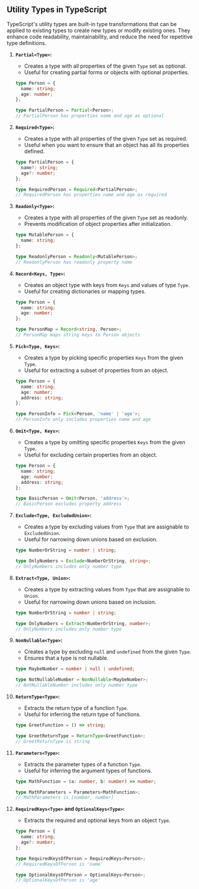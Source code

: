 ## Utility Types in TypeScript

TypeScript's utility types are built-in type transformations that can be applied to existing types to create new types or modify existing ones. They enhance code readability, maintainability, and reduce the need for repetitive type definitions.

1. **`Partial<Type>`:**
    - Creates a type with all properties of the given `Type` set as optional.
    - Useful for creating partial forms or objects with optional properties.

   ```typescript
   type Person = {
     name: string;
     age: number;
   };
   
   type PartialPerson = Partial<Person>;
   // PartialPerson has properties name and age as optional
   ```

2. **`Required<Type>`:**
    - Creates a type with all properties of the given `Type` set as required.
    - Useful when you want to ensure that an object has all its properties defined.

   ```typescript
   type PartialPerson = {
     name?: string;
     age?: number;
   };
   
   type RequiredPerson = Required<PartialPerson>;
   // RequiredPerson has properties name and age as required
   ```

3. **`Readonly<Type>`:**
    - Creates a type with all properties of the given `Type` set as readonly.
    - Prevents modification of object properties after initialization.

   ```typescript
   type MutablePerson = {
     name: string;
   };
   
   type ReadonlyPerson = Readonly<MutablePerson>;
   // ReadonlyPerson has readonly property name
   ```

4. **`Record<Keys, Type>`:**
    - Creates an object type with keys from `Keys` and values of type `Type`.
    - Useful for creating dictionaries or mapping types.

   ```typescript
   type Person = {
     name: string;
     age: number;
   };
   
   type PersonMap = Record<string, Person>;
   // PersonMap maps string keys to Person objects
   ```

5. **`Pick<Type, Keys>`:**
    - Creates a type by picking specific properties `Keys` from the given `Type`.
    - Useful for extracting a subset of properties from an object.

   ```typescript
   type Person = {
     name: string;
     age: number;
     address: string;
   };
   
   type PersonInfo = Pick<Person, 'name' | 'age'>;
   // PersonInfo only includes properties name and age
   ```

6. **`Omit<Type, Keys>`:**
    - Creates a type by omitting specific properties `Keys` from the given `Type`.
    - Useful for excluding certain properties from an object.

   ```typescript
   type Person = {
     name: string;
     age: number;
     address: string;
   };
   
   type BasicPerson = Omit<Person, 'address'>;
   // BasicPerson excludes property address
   ```

7. **`Exclude<Type, ExcludedUnion>`:**
    - Creates a type by excluding values from `Type` that are assignable to `ExcludedUnion`.
    - Useful for narrowing down unions based on exclusion.

   ```typescript
   type NumberOrString = number | string;
   
   type OnlyNumbers = Exclude<NumberOrString, string>;
   // OnlyNumbers includes only number type
   ```

8. **`Extract<Type, Union>`:**
    - Creates a type by extracting values from `Type` that are assignable to `Union`.
    - Useful for narrowing down unions based on inclusion.

   ```typescript
   type NumberOrString = number | string;
   
   type OnlyNumbers = Extract<NumberOrString, number>;
   // OnlyNumbers includes only number type
   ```

9. **`NonNullable<Type>`:**
    - Creates a type by excluding `null` and `undefined` from the given `Type`.
    - Ensures that a type is not nullable.

   ```typescript
   type MaybeNumber = number | null | undefined;
   
   type NotNullableNumber = NonNullable<MaybeNumber>;
   // NotNullableNumber includes only number type
   ```

10. **`ReturnType<Type>`:**
    - Extracts the return type of a function `Type`.
    - Useful for inferring the return type of functions.

    ```typescript
    type GreetFunction = () => string;
    
    type GreetReturnType = ReturnType<GreetFunction>;
    // GreetReturnType is string
    ```

11. **`Parameters<Type>`:**
    - Extracts the parameter types of a function `Type`.
    - Useful for inferring the argument types of functions.

    ```typescript
    type MathFunction = (a: number, b: number) => number;
    
    type MathParameters = Parameters<MathFunction>;
    // MathParameters is [number, number]
    ```

12. **`RequiredKeys<Type>` and `OptionalKeys<Type>`:**
    - Extracts the required and optional keys from an object `Type`.

    ```typescript
    type Person = {
      name: string;
      age?: number;
    };
    
    type RequiredKeysOfPerson = RequiredKeys<Person>;
    // RequiredKeysOfPerson is 'name'
    
    type OptionalKeysOfPerson = OptionalKeys<Person>;
    // OptionalKeysOfPerson is 'age'
    ```
